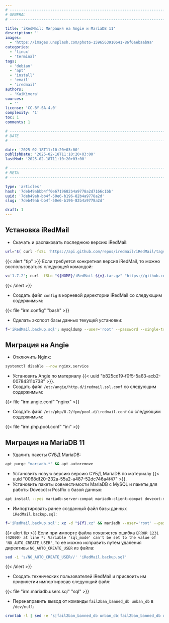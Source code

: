 ```yaml
---
# -------------------------------------------------------------------------------------------------------------------- #
# GENERAL
# -------------------------------------------------------------------------------------------------------------------- #

title: 'iRedMail: Миграция на Angie и MariaDB 11'
description: ''
images:
  - 'https://images.unsplash.com/photo-1596563910641-86f6aebaab9a'
categories:
  - 'linux'
  - 'terminal'
tags:
  - 'debian'
  - 'apt'
  - 'install'
  - 'email'
  - 'iredmail'
authors:
  - 'KaiKimera'
sources:
  - ''
license: 'CC-BY-SA-4.0'
complexity: '1'
toc: 1
comments: 1

# -------------------------------------------------------------------------------------------------------------------- #
# DATE
# -------------------------------------------------------------------------------------------------------------------- #

date: '2025-02-18T11:10:20+03:00'
publishDate: '2025-02-18T11:10:20+03:00'
lastMod: '2025-02-18T11:10:20+03:00'

# -------------------------------------------------------------------------------------------------------------------- #
# META
# -------------------------------------------------------------------------------------------------------------------- #

type: 'articles'
hash: '7deb49abbb4ff0e6719682b4a9778a2d7166c1bb'
uuid: '7deb49ab-bb4f-50e6-b196-82b4a9778a2d'
slug: '7deb49ab-bb4f-50e6-b196-82b4a9778a2d'

draft: 1
---
```




<!--more-->

## Установка iRedMail

- Скачать и распаковать последнюю версию iRedMail:

```bash
url="$( curl -fsSL 'https://api.github.com/repos/iredmail/iRedMail/tags' | grep 'tarball_url' | head -n 1 | cut -d '"' -f 4 )"; v="$( echo "${url}" | cut -d '/' -f 10 )"; curl -fSLo "${HOME}/iRedMail-${v}.tar.gz" "${url}" && tar -xzf "${HOME}/iRedMail-${v}.tar.gz" && cd "${HOME}/iredmail-iRedMail-"* || exit
```

{{< alert "tip" >}}
Если требуется конкретная версия iRedMail, то можно воспользоваться следующей командой:

```bash
v='1.7.2'; curl -fSLo "${HOME}/iRedMail-${v}.tar.gz" "https://github.com/iredmail/iRedMail/archive/refs/tags/${v}.tar.gz" && tar -xzf "${HOME}/iRedMail-${v}.tar.gz" && cd "${HOME}/iRedMail-${v}"
```
{{< /alert >}}

- Создать файл `config` в корневой директории iRedMail со следующим содержимым:

{{< file "irm.config" "bash" >}}

- Сделать экспорт базы данных текущей установки:

```bash
f='iRedMail.backup.sql'; mysqldump --user='root' --password --single-transaction --databases 'amavisd' 'fail2ban' 'iredadmin' 'iredapd' 'roundcubemail' 'vmail' --result-file="${f}" && xz "${f}" && rm -f "${f}"
```

## Миграция на Angie

- Отключить Nginx:

```bash
systemctl disable --now nginx.service
```

- Установить Angie по материалу {{< uuid "b825cd19-f0f5-5a63-acb2-00784311b738" >}}.
- Создать файл `/etc/angie/http.d/iredmail.ssl.conf` со следующим содержимым:

{{< file "irm.angie.conf" "nginx" >}}

- Создать файл `/etc/php/8.2/fpm/pool.d/iredmail.conf` со следующим содержимым:

{{< file "irm.php.pool.conf" "ini" >}}

## Миграция на MariaDB 11

- Удалить пакеты СУБД MariaDB:

```bash
apt purge "mariadb-*" && apt autoremove
```

- Установить новую версию версию СУБД MariaDB по материалу {{< uuid "0068df20-232a-55a2-a487-52dc746a4f47" >}}.
- Установить пакеты совместимости MariaDB с MySQL и пакеты для работы Dovecot и Postfix с базой данных:

```bash
apt install --yes mariadb-server-compat mariadb-client-compat dovecot-mysql postfix-mysql && systemctl restart dovecot.service postfix.service postfix@-.service
```

- Импортировать ранее созданный файл базы данных `iRedMail.backup.sql`:

```bash
f='iRedMail.backup.sql'; xz -d "${f}.xz" && mariadb --user='root' --password < "${f}"
```

{{< alert tip >}}
Если при импорте файла появляется ошибка `ERROR 1231 (42000) at line *: Variable 'sql_mode' can't be set to the value of 'NO_AUTO_CREATE_USER'`, то её можно исправить путём удаления директивы `NO_AUTO_CREATE_USER` из файла:

```bash
sed -i 's/NO_AUTO_CREATE_USER//' 'iRedMail.backup.sql'
```
{{< /alert >}}

- Создать технических пользователей iRedMail и присвоить им привилегии импортировав следующий файл:

{{< file "irm.mariadb.users.sql" "sql" >}}

- Перенаправить вывод от команды `fail2ban_banned_db unban_db` в `/dev/null`:

```bash
crontab -l | sed -e 's|fail2ban_banned_db unban_db|fail2ban_banned_db unban_db >/dev/null|g' | crontab -
```

